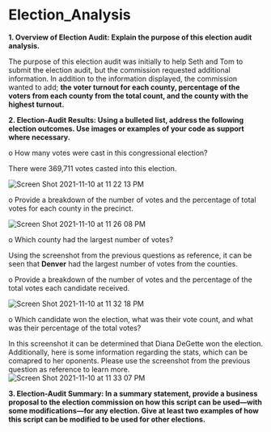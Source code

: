 # Election_Analysis

**1.	Overview of Election Audit: Explain the purpose of this election audit analysis.**

The purpose of this election audit was initially to help Seth and Tom to submit the election audit, but the commission requested additional information. In addition to the information displayed, the commission wanted to add; **the voter turnout for each county, percentage of the voters from each county from the total count, and the county with the highest turnout.**


**2.	Election-Audit Results: Using a bulleted list, address the following election outcomes. Use images or examples of your code as support where necessary.**

o	How many votes were cast in this congressional election?

  There were 369,711 votes casted into this election. 
  
![Screen Shot 2021-11-10 at 11 22 13 PM](https://user-images.githubusercontent.com/92615504/141236589-d1cb2242-a569-4203-9803-ff928eb7bc83.png)

o	Provide a breakdown of the number of votes and the percentage of total votes for each county in the precinct.

![Screen Shot 2021-11-10 at 11 26 08 PM](https://user-images.githubusercontent.com/92615504/141236913-c928d31c-6485-4d73-a32b-d3384bcbda76.png)


o	Which county had the largest number of votes?

Using the screenshot from the previous questions as reference, it can be seen that **Denver** had the largest number of votes from the counties. 


o	Provide a breakdown of the number of votes and the percentage of the total votes each candidate received.

![Screen Shot 2021-11-10 at 11 32 18 PM](https://user-images.githubusercontent.com/92615504/141237517-0cd4e815-08d6-4ee5-b93a-8369ffdfc874.png)


o	Which candidate won the election, what was their vote count, and what was their percentage of the total votes?

In this screenshot it can be determined that Diana DeGette won the election. Additionally, here is some information regarding the stats, which can be comapred to her oponents. Please use the screenshot from the previous question as reference to learn more. 
![Screen Shot 2021-11-10 at 11 33 07 PM](https://user-images.githubusercontent.com/92615504/141237603-6390871b-cc16-4a61-8c41-97175f4372d0.png)


**3.	Election-Audit Summary: In a summary statement, provide a business proposal to the election commission on how this script can be used—with some modifications—for any election. Give at least two examples of how this script can be modified to be used for other elections.**
